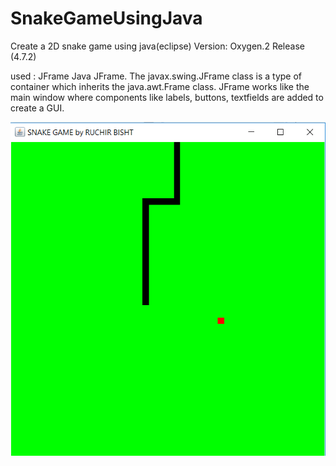 # SnakeGameUsingJava

Create a 2D snake game using java(eclipse)
Version: Oxygen.2 Release (4.7.2)

used : JFrame
Java JFrame. The javax.swing.JFrame class is a type of container which inherits the java.awt.Frame class. JFrame works like the main window where components like labels, buttons, textfields are added to create a GUI.

![snkae_game_image](images/snake1.png)
        
        
